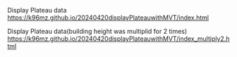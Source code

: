 Display Plateau data  
https://k96mz.github.io/20240420displayPlateauwithMVT/index.html

Display Plateau data(building height was multiplid for 2 times)  
https://k96mz.github.io/20240420displayPlateauwithMVT/index_multiply2.html
